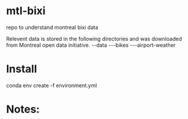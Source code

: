 # mtl-bixi
repo to understand montreal bixi data

Relevent data is stored in the following directories and was downloaded from Montreal open data initiative. 
--data
---bikes
---airport-weather

# Install
conda env create -f environment.yml

# Notes: